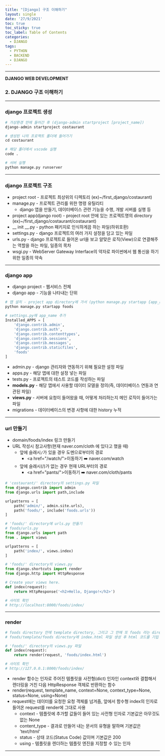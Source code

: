 ```yaml
---
title: "[Django] 구조 이해하기"
layout: single
date: '27/9/2021'
toc: true
toc_sticky: true
toc_label: Table of Contents
categories:
  - DJANGO
tags:
  - PYTHON
  - BACKEND
  - DJANGO
---
```


---
<b>DJANGO WEB DEVELOPMENT</b>
### 2. DJANGO 구조 이해하기

---

### django 프로젝트 생성

```python
# 가상환경 안에 들어간 후 (django-admin startproject [project_name])
django-admin startproject costaurant

# 생성된 나의 프로젝트 폴더에 들어가기
cd costaurant

# 해당 폴더에서 vscode 실행
code .

# 서버 실행
python manage.py runserver
```

---

### django 프로젝트 구조
* project root - 프로젝트 최상위의 디렉토리 (ex)~/first_django/costaurant)
* manage.py - 프로젝트 관리를 위한 명령 유틸리티
    * django 앱을 만들기, 데이터베이스 관련 기능을 수행, 개발 서버를 실행 등
* project app(django root) - project root 안에 있는 프로젝트명의 directory (ex)~/first_django/costaurant/costaurant)
* __ init __.py - python 패키지로 인식하게끔 하는 파일(하위호환)
* settings.py - django 프로젝트의 여러 가지 설정을 담고 있는 파일
* urls.py - django 프로젝트로 들어온 url을 보고 알맞은 로직(View)으로 연결해주는 역할을 하는 파일, 일종의 목차
* wsgi.py - WebServer Gateway Interface의 약자로 파이썬에서 웹 통신을 하기 위한 일종의 약속

---

### django app
* django project - 웹서비스 전체
* django app - 기능을 나타내는 단위

```python
# 앱 설치 - project app directory에 가서 (python manage.py startapp {app_name}
python manage.py startapp foods

# settings.py에 app_name 추가
Installed_APPS = [
    'django.contrib.admin',
    'django.contrib.auth',
    'django.contrib.contenttypes',
    'django.contrib.sessions',
    'django.contrib.messages',
    'django.contrib.staticfiles',
    'foods'
]
```
* admin.py - django 관리자와 연동하기 위해 필요한 설정 파일
* apps.py - 해당 앱에 대한 설정 넣는 파일
* tests.py - 프로젝트의 테스트 코드를 작성하는 파일
* <strong>models.py</strong> - 해당 앱에서 사용할 데이터 모델을 정의(즉, 데이터베이스 연동과 연관된 파일)
* <strong>views.py</strong> - 서버에 요청이 들어왔을 때, 어떻게 처리하는지 메인 로직이 들어가는 파일
* migrations - 데이터베이스의 변경 사항에 대한 history 누적

---

### url 만들기
* domain/foods/index 링크 만들기
* URL 작성시 참고사항(현재 naver.com/cloth 에 있다고 했을 때)
    * 앞에 슬래시```/```가 있을 경우 도멘으로부터의 경로
        * \<a href="/watch/">이동하기</a> ➡️ naver.com/watch
    * 앞에 슬래시(/)가 없는 경우 현재 URL부터의 경로
        * \<a href="pants/">이동하기</a> ➡️ naver.com/cloth/pants

```python
# 'costaurant/' directory의 settings.py 파일
from django.contrib import admin
from django.urls import path,include

urlpatterns = [
    path('admin/', admin.site.urls),
    path('foods/', include('foods.urls'))
]

# 'foods/' directory에 urls.py 만들기
# foods/urls.py
from django.urls import path
from . import views

urlpatterns = [
    path('index/', views.index)
]

# 'foods/' directory의 views.py
from django.shortcuts import render
from django.http import HttpResponse

# Create your views here.
def index(request):
    return HttpResponse('<h2>Hello, Django!</h2>')

# 사이트 확인
# http://localhost:8000/foods/index/
```

---

### render

```python
# foods directory 안에 template directory, 그리고 그 안에 또 foods 라는 directory 생성
# foods/template/foods directory에 index.html 파일 생성 후 html 코드를 기입

# 'foods/' directory의 views.py 파일
def index(request):
    return render(request, 'foods/index.html')

# 사이트 확인
# http://127.0.0.1:8000/foods/index/
```

* render 함수는 인자로 주어진 템플릿을 사전형(dict) 인자인 context와 결합해서 렌더링을 거친 다음 HttpResponse 객체로 반환하는 함수
* render(request, template_name, context=None, context_type=None, status=None, using=None)
* request에는 데이터를 요청한 요청 객체를 넘겨줌, 앞에서 함수형 index의 인자로 들어온 request를 render에 그대로 사용
    * context - 템플릿에 추가할 값들이 들어 있는 사전형 인자로 기본값은 아무것도 없는 None
    * content_type - 결과로 만들어 내는 문서의 유형을 말하며 기본값은 'text/html'
    * status - 상태 코드(Status Code) 값이며 기본값은 200
    * using - 템플릿을 렌더하는 템플릿 엔진을 지정할 수 있는 인자

---